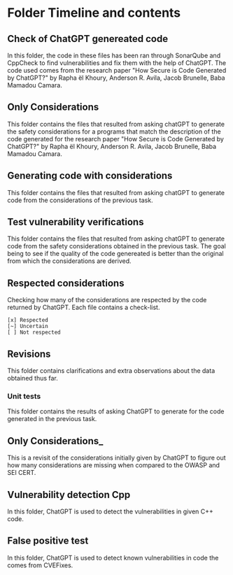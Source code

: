 # Folder Timeline and contents

## Check of  ChatGPT genereated code

In this folder, the code in these files has been ran through SonarQube and CppCheck to find vulnerabilities and fix them with the help of ChatGPT. The code used comes from the research paper "How Secure is Code Generated by ChatGPT?" by Rapha ël Khoury, Anderson R. Avila, Jacob Brunelle, Baba Mamadou Camara.

## Only Considerations

This folder contains the files that resulted from asking chatGPT to generate the safety considerations for a programs that match the description of the code generated for the research paper "How Secure is Code Generated by ChatGPT?" by Rapha ël Khoury, Anderson R. Avila, Jacob Brunelle, Baba Mamadou Camara.

## Generating code with considerations

This folder contains the files that resulted from asking chatGPT to generate code from the considerations of the previous task.

## Test vulnerability verifications

This folder contains the files that resulted from asking chatGPT to generate code from the safety considerations obtained in the previous task. The goal being to see if the quality of the code genereated is better than the original from which the considerations are derived.

## Respected considerations

Checking how many of the considerations are respected by the code returned by ChatGPT. Each file contains a check-list.

    [x] Respected
    [~] Uncertain
    [ ] Not respected

## Revisions

This folder contains clarifications and extra observations about the data obtained thus far.

### Unit tests

This folder contains the results of asking ChatGPT to generate for the code generated in the previous task.

## Only Considerations_ 

This is a revisit of the considerations initially given by ChatGPT to figure out how many considerations are missing when compared to the OWASP and SEI CERT.

## Vulnerability detection Cpp

In this folder, ChatGPT is used to detect the vulnerabilities in given C++ code. 

## False positive test

In this folder, ChatGPT is used to detect known vulnerabilities in code the comes from CVEFixes. 